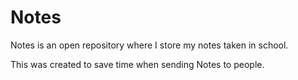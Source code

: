 # Notes

Notes is an open repository where I store my notes taken in school.

This was created to save time when sending Notes to people.
